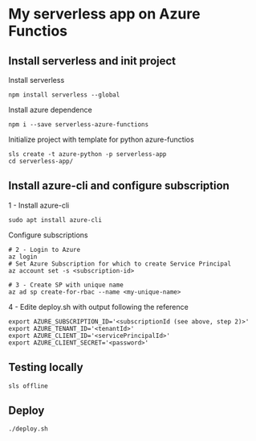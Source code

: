 # My serverless app on Azure Functios

## Install serverless and init project

Install serverless
```
npm install serverless --global
```

Install azure dependence
```
npm i --save serverless-azure-functions
```

Initialize project with template for python azure-functios
```
sls create -t azure-python -p serverless-app
cd serverless-app/
```

## Install azure-cli and configure subscription

1 - Install azure-cli
```
sudo apt install azure-cli
```

Configure subscriptions
```
# 2 - Login to Azure
az login
# Set Azure Subscription for which to create Service Principal
az account set -s <subscription-id>

# 3 - Create SP with unique name
az ad sp create-for-rbac --name <my-unique-name>
```

4 - Edite deploy.sh with output following the reference
```
export AZURE_SUBSCRIPTION_ID='<subscriptionId (see above, step 2)>'
export AZURE_TENANT_ID='<tenantId>'
export AZURE_CLIENT_ID='<servicePrincipalId>'
export AZURE_CLIENT_SECRET='<password>'
```
## Testing locally

```
sls offline
```

## Deploy
```
./deploy.sh
```